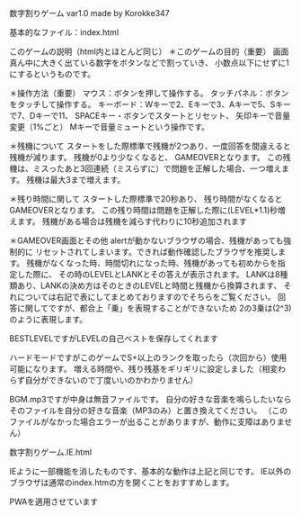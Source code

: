 数字割りゲーム var1.0
               made by Korokke347

基本的なファイル：index.html

このゲームの説明（html内とほとんど同じ）
＊このゲームの目的（重要）
画面真ん中に大きく出ている数字をボタンなどで割っていき、
小数点以下にせずに1にするというものです。

＊操作方法（重要）
マウス：ボタンを押して操作する。
タッチパネル：ボタンをタッチして操作する。
キーボード：Wキーで2、Eキーで3、Aキーで5、Sキーで7、Dキーで11、
SPACEキー・ボタンでスタートとリセット、
矢印キーで音量変更（1%ごと）
Mキーで音量ミュートという操作です。


＊残機について
スタートをした際標準で残機が2つあり、一度回答を間違えると残機が減ります。
残機が0より少なくなると、
GAMEOVERとなります。
この残機は、ミスったあと3回連続（ミスらずに）で問題を正解した場合、一つ増えます。
残機は最大3まで増えます。


＊残り時間に関して
スタートした際標準で20秒あり、
残り時間がなくなるとGAMEOVERとなります。
この残り時間は問題を正解した際に(LEVEL*1.1)秒増えます。
残機がある場合は残機を減らす代わりに10秒追加されます


＊GAMEOVER画面とその他
alertが動かないブラウザの場合、残機があっても強制的に
リセットされてしまいます。できれば動作確認したブラウザを推奨します。
残機がなくなった時、時間切れになった時、残機があっても初めからを指定した際に、
その時のLEVELとLANKとその答えが表示されます。
LANKは8種類あり、LANKの決め方はそのときのLEVELと時間と残機から換算されます、
それについては右記で表にしてまとめておりますのでそちらをご覧ください。
回答に関してですが、都合上「乗」を表現することができないため
2の3乗は(2^3)のように表現します。

BESTLEVELですがLEVELの自己ベストを保存してくれます

ハードモードですがこのゲームでS+以上のランクを取ったら（次回から）使用可能になります。
増える時間や、残り残基をギリギリに設定しました（相変わらず自分ができないので丁度いいのかわかりません）

BGM.mp3ですが中身は無音ファイルです。
自分の好きな音楽を鳴らしたいならそのファイルを自分の好きな音楽（MP3のみ）と置き換えてください。
（このファイルがなかった場合エラーが出ることがありますが、動作に支障はありません）

数字割りゲーム.IE.html

IEように一部機能を消したものです、基本的な動作は上記と同じです。
IE以外のブラウザは通常のindex.htmの方を開くことをおすすめします。

PWAを適用させています
